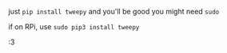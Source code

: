 just `pip install tweepy` and you'll be good
you might need `sudo`

if on RPi, use `sudo pip3 install tweepy`

:3
